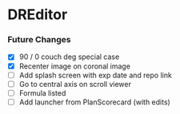 # DREditor

### Future Changes
- [x] 90 / 0 couch deg special case 
- [x] Recenter image on coronal image
- [ ] Add splash screen with exp date and repo link
- [ ] Go to central axis on scroll viewer
- [ ] Formula listed
- [ ] Add launcher from PlanScorecard (with edits)
